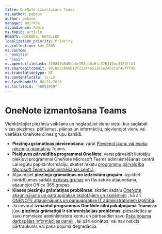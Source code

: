 ```yaml
---
title: OneNote izmantošana Teams
ms.author: pebaum
author: pebaum
manager: mnirkhe
ms.audience: Admin
ms.topic: article
ROBOTS: NOINDEX, NOFOLLOW
localization_priority: Priority
ms.collection: Adm_O365
ms.custom:
- "9002316"
- "5665"
ms.openlocfilehash: 369845b8d5cb6e192ab3a6fa976119bc3189ffb1
ms.sourcegitcommit: 9818d3c8e6b10f23244e51286e2463caf48fffd5
ms.translationtype: MT
ms.contentlocale: lv-LV
ms.lasthandoff: 08/21/2020
ms.locfileid: "46852859"
---
```

# <a name="using-onenote-in-teams"></a>OneNote izmantošana Teams

Vienkāršojiet piezīmju veikšanu un noglabājiet vienu vietu, kur saglabāt visas piezīmes, pētījumus, plānus un informāciju, pievienojot vienu vai vairākas OneNote cilnes grupu kanālā.

- **Piezīmju grāmatiņas pievienošana**: varat [Pievienot jaunu vai esošu piezīmju grāmatiņu](https://support.microsoft.com/office/add-a-onenote-notebook-to-teams-0ec78cc3-ba3b-4279-a88e-aa40af9865c2) Teams.
- **Piekļuves pārvaldība programmai OneNote**: varat pārvaldīt lietotāju piekļuvi programmai OneNote Microsoft Teams administrēšanas centrā. Lai iegūtu papildinformāciju, skatiet rakstu [programmu pārvaldība Microsoft Teams administrēšanas centrā](https://docs.microsoft.com/MicrosoftTeams/manage-apps) .
- Atjaunojiet **piezīmju grāmatiņas no izdzēstām grupām**: izpildiet norādījumus sadaļā [dzēstas grupas](https://docs.microsoft.com/microsoftteams/archive-or-delete-a-team#restore-a-deleted-team) un tās satura atjaunošana, atjaunojot Office 365 grupas.
- **Klases piezīmju grāmatiņas problēmas**: skatiet sadaļu [OneNote atjauninājums un paraugprakse skolotājiem un skolēniem](https://support.office.com/article/onenote-update-and-best-practices-for-educators-and-students-dde775f0-8b06-4263-8b54-1e9ddc3dd146) , kā arī [ONENOTE atjauninājums un paraugprakse IT administratoriem izglītībā](https://support.office.com/article/onenote-update-and-best-practices-for-it-admins-in-education-9d78f2b2-5e25-4288-b597-b4ba463c7b46).
- Ja nevarat **izmantot programmas OneNote cilni pakalpojumā Teams**vai jūsu **piezīmju grāmatiņā ir sinhronizācijas problēmas**, piesakieties ar savu nomnieka administratora kontu un pārbaudiet savu [Pakalpojuma darbspējas informācijas paneli](https://docs.microsoft.com/office365/enterprise/view-service-health) , lai pārliecinātos, vai nav noticis pārtraukums vai pakalpojuma degradācija.
